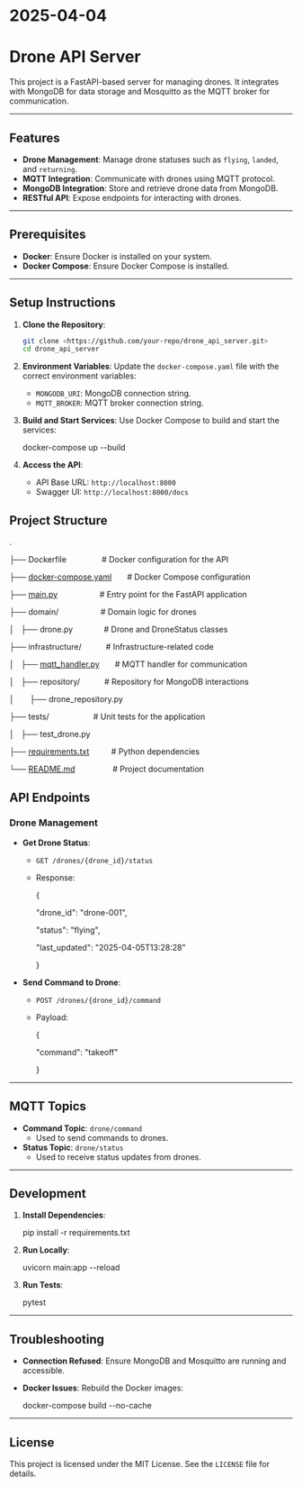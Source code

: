 # 2025-04-04

# Drone API Server

This project is a FastAPI-based server for managing drones. It integrates with MongoDB for data storage and Mosquitto as the MQTT broker for communication.

---

## Features

- **Drone Management**: Manage drone statuses such as `flying`, `landed`, and `returning`.
- **MQTT Integration**: Communicate with drones using MQTT protocol.
- **MongoDB Integration**: Store and retrieve drone data from MongoDB.
- **RESTful API**: Expose endpoints for interacting with drones.

---

## Prerequisites

- **Docker**: Ensure Docker is installed on your system.
- **Docker Compose**: Ensure Docker Compose is installed.

---

## Setup Instructions

1. **Clone the Repository**:
    
    ```bash
    git clone <https://github.com/your-repo/drone_api_server.git>
    cd drone_api_server
    ```
    
2. **Environment Variables**: Update the `docker-compose.yaml` file with the correct environment variables:
    - `MONGODB_URI`: MongoDB connection string.
    - `MQTT_BROKER`: MQTT broker connection string.
3. **Build and Start Services**: Use Docker Compose to build and start the services:
    
    docker-compose up --build
    
4. **Access the API**:
    - API Base URL: `http://localhost:8000`
    - Swagger UI: `http://localhost:8000/docs`

## **Project Structure**

.

├── Dockerfile                # Docker configuration for the API

├── [docker-compose.yaml](http://_vscodecontentref_/1)       # Docker Compose configuration

├── [main.py](http://_vscodecontentref_/2)                   # Entry point for the FastAPI application

├── domain/                   # Domain logic for drones

│   ├── drone.py              # Drone and DroneStatus classes

├── infrastructure/           # Infrastructure-related code

│   ├── [mqtt_handler.py](http://_vscodecontentref_/3)       # MQTT handler for communication

│   ├── repository/           # Repository for MongoDB interactions

│       ├── drone_repository.py

├── tests/                    # Unit tests for the application

│   ├── test_drone.py

├── [requirements.txt](http://_vscodecontentref_/4)          # Python dependencies

└── [README.md](http://_vscodecontentref_/5)                 # Project documentation

## **API Endpoints**

### **Drone Management**

- **Get Drone Status**:
    - `GET /drones/{drone_id}/status`
    - Response:
        
        {
        
        "drone_id": "drone-001",
        
        "status": "flying",
        
        "last_updated": "2025-04-05T13:28:28"
        
        }
        
- **Send Command to Drone**:
    - `POST /drones/{drone_id}/command`
    - Payload:
        
        {
        
        "command": "takeoff"
        
        }
        

---

## **MQTT Topics**

- **Command Topic**: `drone/command`
    - Used to send commands to drones.
- **Status Topic**: `drone/status`
    - Used to receive status updates from drones.

---

## **Development**

1. **Install Dependencies**:
    
    pip install -r requirements.txt
    
2. **Run Locally**:
    
    uvicorn main:app --reload
    
3. **Run Tests**:
    
    pytest
    

---

## **Troubleshooting**

- **Connection Refused**: Ensure MongoDB and Mosquitto are running and accessible.
- **Docker Issues**: Rebuild the Docker images:
    
    docker-compose build --no-cache
    

---

## **License**

This project is licensed under the MIT License. See the `LICENSE` file for details.